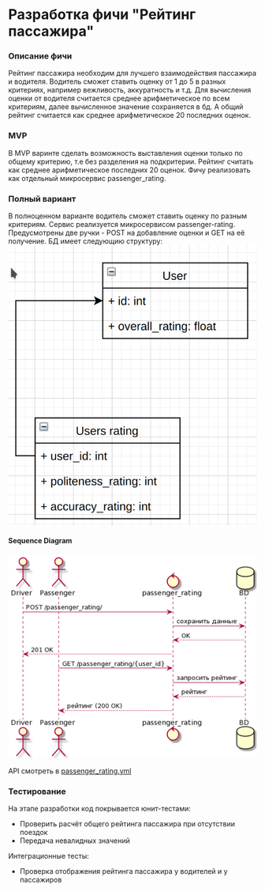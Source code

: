 # Разработка фичи "Рейтинг пассажира"

### Описание фичи
Рейтинг пассажира необходим для лучшего взаимодействия пассажира и водителя. Водитель сможет ставить
оценку от 1 до 5 в разных критериях, например вежливость, аккуратность и т.д. Для вычисления оценки от водителя
считается среднее арифметическое по всем критериям, далее вычисленное значение сохраняется в бд.
А общий рейтинг считается как среднее арифметическое 20 последних оценок.
### MVP
В MVP варинте сделать возможность выставления оценки только по общему критерию, т.е без разделения на подкритерии.
Рейтинг считать как среднее арифметическое последних 20 оценок. Фичу реализовать как отдельный микросервис passenger_rating.

### Полный вариант
В полноценном варианте водитель сможет ставить оценку по разным критериям. Сервис реализуется микросервисом passenger-rating. Предусмотрены две ручки - POST на добавление оценки и GET на её получение.
БД имеет следующию структуру:
![BD](image.png)

#### Sequence Diagram
![diagram](sequence_diagram.png)

API смотреть в [passenger_rating.yml](passenger_rating.yml)

### Тестирование
На этапе разработки код покрывается юнит-тестами:
* Проверить расчёт общего рейтинга пассажира при отсутствии поездок 
* Передача невалидных значений

Интеграционные тесты:
* Проверка отображения рейтинга пассажира у водителей и у пассажиров
